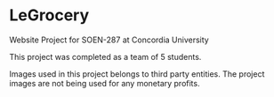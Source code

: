 # LeGrocery
Website Project for SOEN-287 at Concordia University

This project was completed as a team of 5 students. 

Images used in this project belongs to third party entities. The project images are not being used for any monetary profits.
